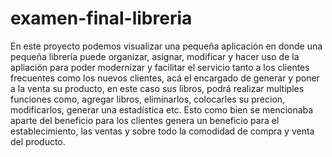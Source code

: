 # examen-final-libreria

En este proyecto podemos visualizar una pequeña aplicación en donde una pequeña librería puede organizar, asignar, modificar y hacer uso de la apliación para poder modernizar y facilitar el servicio tanto a los clientes frecuentes como los nuevos clientes, acá el encargado de generar y poner a la venta su producto, en este caso sus libros, podrá realizar multiples funciones como, agregar libros, eliminarlos, colocarles su precion, modificarlos, generar una estadística etc. Esto como bien se mencionaba aparte del beneficio para los clientes genera un beneficio para el establecimiento, las ventas y sobre todo la comodidad de compra y venta del producto.
